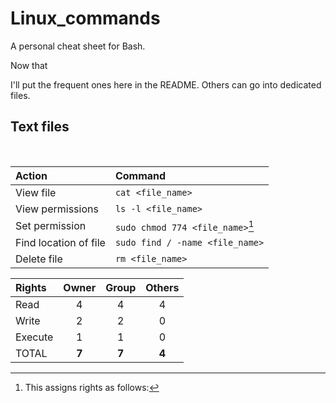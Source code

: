 # Linux_commands
A personal cheat sheet for Bash. 

Now that 

I'll put the frequent ones here in the README.  Others can go into dedicated files.

## Text files

<br>

| Action | Command |  
| :----- |:------- |  
| View file | ```cat <file_name>``` |  
| View permissions | ```ls -l <file_name>``` | 
| Set permission | ```sudo chmod 774 <file_name>```[^1] | 
| Find location of file | ```sudo find / -name <file_name>``` |  
| Delete file      | ```rm <file_name>``` |  
  
[^1]: This assigns rights as follows:  
  
| Rights | Owner | Group | Others |  
| :---- | :---: | :---: | :----: |  
| Read | 4 | 4 | 4 |  
| Write | 2 | 2 | 0 |  
| Execute | 1 | 1 | 0 |  
| TOTAL | **7** | **7** | **4** |  
